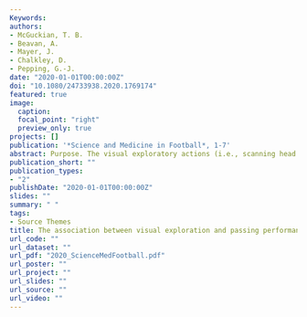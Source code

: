 ```yaml
---
Keywords:
authors:
- McGuckian, T. B.
- Beavan, A.
- Mayer, J.
- Chalkley, D.
- Pepping, G.-J.
date: "2020-01-01T00:00:00Z"
doi: "10.1080/24733938.2020.1769174"
featured: true
image:
  caption: 
  focal_point: "right"
  preview_only: true
projects: []
publication: '*Science and Medicine in Football*, 1-7'
abstract: Purpose. The visual exploratory actions (i.e., scanning head movements) used by football players to perceive their surrounding environment have recently gained interest. While this has resulted in impor- tant findings relating to visual exploration during natural match-play, often the study designs lacked the experimental control of laboratory-based experimental settings. We aimed to investigate whether visual exploratory action is associated with passing performance for high-level U13 and U23 players in a controlled skill assessment setting. Methods. Fourteen U13 and 13 U23 football players from a Bundesliga club completed a standardised 32-trial sequence in the Footbonaut. Exploratory head movements were recorded with a head-worn inertial sensor, from which the count, frequency and excursion of head movements were extracted before and during ball possession. Ball reception and disposal were coded for each trial, and performance was operationalised as the time taken to complete each trial. Results. Across all players, visual exploratory action was associated with passing performance. The variables that best explained faster performance were 1. a higher number of head turns before receiving the ball, 2. a lower number of head turns when in possession of the ball, and 3. being an U23 player. However, different combinations of variables explained performance for U13 and U23 players. Conclusion. The findings demonstrate the value of scanning before receiving the ball to prospectively control passing actions in the Footbonaut. Future research should investigate the shared and contrasting characteristics of scanning actions, as they are observed by players in skill assessment tasks such as the Footbonaut, during training and during match-play.
publication_short: ""
publication_types:
- "2"
publishDate: "2020-01-01T00:00:00Z"
slides: ""
summary: " "
tags:
- Source Themes
title: The association between visual exploration and passing performance in high-level U13 and U23 football players
url_code: ""
url_dataset: ""
url_pdf: "2020_ScienceMedFootball.pdf"
url_poster: ""
url_project: ""
url_slides: ""
url_source: ""
url_video: ""
---
```


